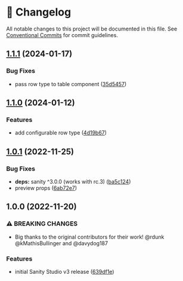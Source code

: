 <!-- markdownlint-disable --><!-- textlint-disable -->

# 📓 Changelog

All notable changes to this project will be documented in this file. See
[Conventional Commits](https://conventionalcommits.org) for commit guidelines.

## [1.1.1](https://github.com/sanity-io/table/compare/v1.1.0...v1.1.1) (2024-01-17)

### Bug Fixes

- pass row type to table component ([35d5457](https://github.com/sanity-io/table/commit/35d545728ad97419ee7cc7b0bb674bc5e8844a85))

## [1.1.0](https://github.com/sanity-io/table/compare/v1.0.1...v1.1.0) (2024-01-12)

### Features

- add configurable row type ([4d19b67](https://github.com/sanity-io/table/commit/4d19b67197a8507aeb6125020020d7467286c7bb))

## [1.0.1](https://github.com/sanity-io/table/compare/v1.0.0...v1.0.1) (2022-11-25)

### Bug Fixes

- **deps:** sanity ^3.0.0 (works with rc.3) ([ba5c124](https://github.com/sanity-io/table/commit/ba5c124daa0dafe66b2755e861ecb91ec3c1a705))
- preview props ([6ab72e7](https://github.com/sanity-io/table/commit/6ab72e76c400d9c1a5c6e073df79bb34e25b1990))

## 1.0.0 (2022-11-20)

### ⚠ BREAKING CHANGES

- Big thanks to the original contributors for their work!
  @rdunk @kMathisBullinger and @davydog187

### Features

- initial Sanity Studio v3 release ([639df1e](https://github.com/sanity-io/table/commit/639df1ee074d6e7b46291c66f49382ee20da62d3))
